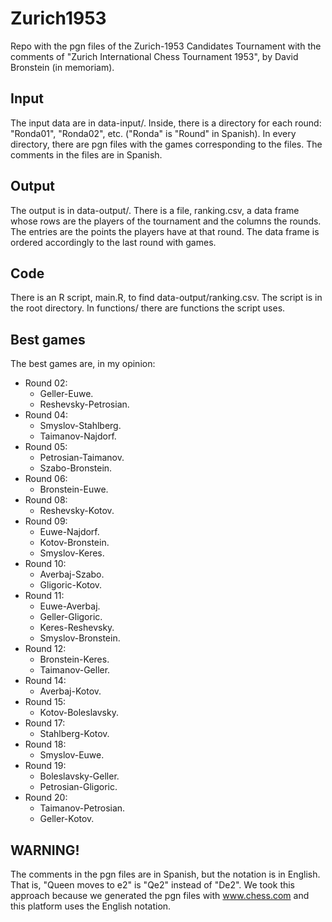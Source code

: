 # Zurich1953

Repo with the pgn files of the Zurich-1953 Candidates Tournament with the comments of "Zurich International Chess Tournament 1953", by David Bronstein (in memoriam).

## Input

The input data are in data-input/. Inside, there is a directory for each round: "Ronda01", "Ronda02", etc. ("Ronda" is "Round" in Spanish). In every directory, there are pgn files with the games corresponding to the files. The comments in the files are in Spanish.

## Output

The output is in data-output/. There is a file, ranking.csv, a data frame whose rows are the players of the tournament and the columns the rounds. The entries are the points the players have at that round. The data frame is ordered accordingly to the last round with games.

## Code

There is an R script, main.R, to find data-output/ranking.csv. The script is in the root directory. In functions/ there are functions the script uses.

## Best games

The best games are, in my opinion:

* Round 02:
	* Geller-Euwe.
	* Reshevsky-Petrosian.
* Round 04:
	* Smyslov-Stahlberg.
	* Taimanov-Najdorf.
* Round 05:
	* Petrosian-Taimanov.
	* Szabo-Bronstein.
* Round 06:
	* Bronstein-Euwe.
* Round 08:
	* Reshevsky-Kotov.
* Round 09:
	* Euwe-Najdorf.
	* Kotov-Bronstein.
	* Smyslov-Keres.
* Round 10:
	* Averbaj-Szabo.
	* Gligoric-Kotov.
* Round 11:
	* Euwe-Averbaj.
	* Geller-Gligoric.
	* Keres-Reshevsky.
	* Smyslov-Bronstein.
* Round 12:
	* Bronstein-Keres.
	* Taimanov-Geller.
* Round 14:
	* Averbaj-Kotov.
* Round 15:
	* Kotov-Boleslavsky.
* Round 17:
	* Stahlberg-Kotov.
* Round 18:
	* Smyslov-Euwe.
* Round 19:
	* Boleslavsky-Geller.
	* Petrosian-Gligoric.
* Round 20:
	* Taimanov-Petrosian.
	* Geller-Kotov.

## WARNING!

The comments in the pgn files are in Spanish, but the notation is in English. That is, "Queen moves to e2" is "Qe2" instead of "De2". We took this approach because we generated the pgn files with www.chess.com and this platform uses the English notation.